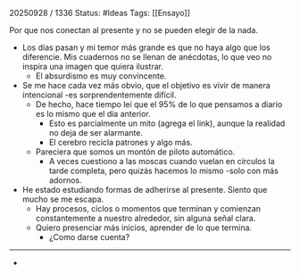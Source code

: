 20250928 / 1336
Status: #Ideas
Tags: [[Ensayo]]

Por que nos conectan al presente y no se pueden elegir de la nada. 
- Los días pasan y mi temor más grande es que no haya algo que los diferencie. Mis cuadernos no se llenan de anécdotas, lo que veo no inspira una imagen que quiera ilustrar.
	- El absurdismo es muy convincente.
- Se me hace cada vez más obvio, que el objetivo es vivir de manera intencional -es sorprendentemente difícil. 
	- De hecho, hace tiempo leí que el 95% de lo que pensamos a diario es lo mismo que el día anterior.  
		- Esto es parcialmente un mito (agrega el link), aunque la realidad no deja de ser alarmante. 
		- El cerebro recicla patrones y algo más. 
	- Pareciera que somos un montón de piloto automático. 
		- A veces cuestiono a las moscas cuando vuelan en círculos la tarde completa, pero quizás hacemos lo mismo -solo con más adornos. 
- He estado estudiando formas de adherirse al presente. Siento que mucho se me escapa. 
	- Hay procesos, ciclos o momentos que terminan y comienzan constantemente a nuestro alrededor, sin alguna señal clara. 
	- Quiero presenciar más inicios, aprender de lo que termina. 
		- ¿Como darse cuenta?

-----

- 